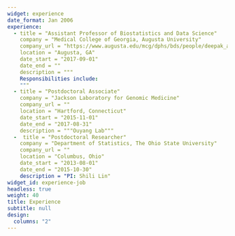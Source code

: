 ```yaml
---
widget: experience
date_format: Jan 2006
experience:
  - title = "Assistant Professor of Biostatistics and Data Science"
    company = "Medical College of Georgia, Augusta University"
    company_url = "https://www.augusta.edu/mcg/dphs/bds/people/deepak_ayyala.php"
    location = "Augusta, GA"
    date_start = "2017-09-01"
    date_end = ""
    description = """
    Responsibilities include:
    """
  - title = "Postdoctoral Associate"
    company = "Jackson Laboratory for Genomic Medicine"
    company_url = ""
    location = "Hartford, Connecticut"
    date_start = "2015-11-01"
    date_end = "2017-08-31"
    description = """Ouyang Lab"""
  -  title = "Postdoctoral Researcher"
    company = "Department of Statistics, The Ohio State University"
    company_url = ""
    location = "Columbus, Ohio"
    date_start = "2013-08-01"
    date_end = "2015-10-30"
    description = "PI: Shili Lin"
widget_id: experience-job
headless: true
weight: 40
title: Experience
subtitle: null
design:
  columns: "2"
---
```

